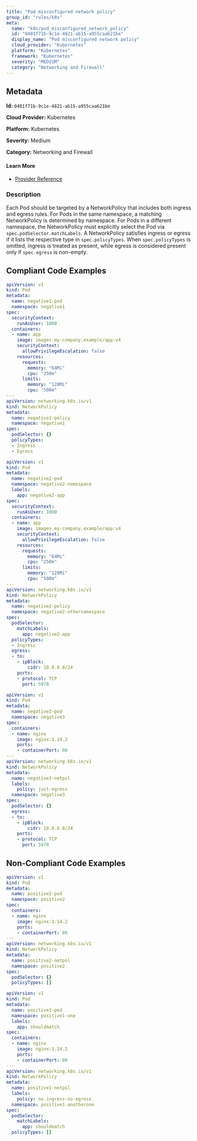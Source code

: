 ```yaml
---
title: "Pod misconfigured network policy"
group_id: "rules/k8s"
meta:
  name: "k8s/pod_misconfigured_network_policy"
  id: "0401f71b-9c1e-4821-ab15-a955caa621be"
  display_name: "Pod misconfigured network policy"
  cloud_provider: "Kubernetes"
  platform: "Kubernetes"
  framework: "Kubernetes"
  severity: "MEDIUM"
  category: "Networking and Firewall"
---
```

## Metadata

**Id:** `0401f71b-9c1e-4821-ab15-a955caa621be`

**Cloud Provider:** Kubernetes

**Platform:** Kubernetes

**Severity:** Medium

**Category:** Networking and Firewall

#### Learn More

 - [Provider Reference](https://kubernetes.io/docs/concepts/services-networking/network-policies/)

### Description

 Each Pod should be targeted by a NetworkPolicy that includes both ingress and egress rules.
For Pods in the same namespace, a matching NetworkPolicy is determined by namespace. For Pods in a different namespace, the NetworkPolicy must explicitly select the Pod via `spec.podSelector.matchLabels`.
A NetworkPolicy satisfies ingress or egress if it lists the respective type in `spec.policyTypes`. When `spec.policyTypes` is omitted, ingress is treated as present, while egress is considered present only if `spec.egress` is non-empty.


## Compliant Code Examples
```yaml
apiVersion: v1
kind: Pod
metadata:
  name: negative1-pod
  namespace: negative1
spec:
  securityContext:
    runAsUser: 1000
  containers:
  - name: app
    image: images.my-company.example/app:v4
    securityContext:
      allowPrivilegeEscalation: false
    resources:
      requests:
        memory: "64Mi"
        cpu: "250m"
      limits:
        memory: "128Mi"
        cpu: "500m"
---
apiVersion: networking.k8s.io/v1
kind: NetworkPolicy
metadata:
  name: negative1-policy
  namespace: negative1
spec:
  podSelector: {}
  policyTypes:
  - Ingress
  - Egress

```

```yaml
apiVersion: v1
kind: Pod
metadata:
  name: negative2-pod
  namespace: negative2-namespace
  labels:
    app: negative2-app
spec:
  securityContext:
    runAsUser: 1000
  containers:
  - name: app
    image: images.my-company.example/app:v4
    securityContext:
      allowPrivilegeEscalation: false
    resources:
      requests:
        memory: "64Mi"
        cpu: "250m"
      limits:
        memory: "128Mi"
        cpu: "500m"
---
apiVersion: networking.k8s.io/v1
kind: NetworkPolicy
metadata:
  name: negative2-policy
  namespace: negative2-othernamespace
spec:
  podSelector:
    matchLabels:
      app: negative2-app
  policyTypes:
  - Ingress
  egress:
  - to:
    - ipBlock:
        cidr: 10.0.0.0/24
    ports:
    - protocol: TCP
      port: 5978

```

```yaml
apiVersion: v1
kind: Pod
metadata:
  name: negative3-pod
  namespace: negative3
spec:
  containers:
  - name: nginx
    image: nginx:1.14.2
    ports:
    - containerPort: 80
---
apiVersion: networking.k8s.io/v1
kind: NetworkPolicy
metadata:
  name: negative3-netpol
  labels:
    policy: just-egress
  namespace: negative3
spec:
  podSelector: {}
  egress:
  - to:
    - ipBlock:
        cidr: 10.0.0.0/24
    ports:
    - protocol: TCP
      port: 5978

```
## Non-Compliant Code Examples
```yaml
apiVersion: v1
kind: Pod
metadata:
  name: positive2-pod
  namespace: positive2
spec:
  containers:
  - name: nginx
    image: nginx:1.14.2
    ports:
    - containerPort: 80
---
apiVersion: networking.k8s.io/v1
kind: NetworkPolicy
metadata:
  name: positive2-netpol
  namespace: positive2
spec:
  podSelector: {}
  policyTypes: []

```

```yaml
apiVersion: v1
kind: Pod
metadata:
  name: positive1-pod
  namespace: positive1-one
  labels:
    app: shouldmatch
spec:
  containers:
  - name: nginx
    image: nginx:1.14.2
    ports:
    - containerPort: 80
---
apiVersion: networking.k8s.io/v1
kind: NetworkPolicy
metadata:
  name: positive1-netpol
  labels:
    policy: no-ingress-no-egress
  namespace: positive1-anotherone
spec:
  podSelector:
    matchLabels:
      app: shouldmatch
  policyTypes: []

```